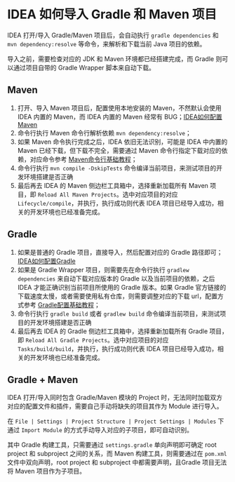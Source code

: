 # IDEA 如何导入 Gradle 和 Maven 项目

IDEA 打开/导入 Gradle/Maven 项目后，会自动执行 `gradle dependencies` 和 `mvn dependency:resolve` 等命令，来解析和下载当前 Java 项目的依赖。

导入之前，需要检查对应的 JDK 和 Maven 环境都已经搭建完成，而 Gradle 则可以通过项目自带的 Gradle Wrapper 脚本来自动下载。

## Maven

1. 打开、导入 Maven 项目后，配置使用本地安装的 Maven，不然默认会使用 IDEA 内置的 Maven，而 IDEA 内置的 Maven 经常有 BUG；[IDEA如何配置Maven](work/tools/IT/JetBrains/IDEA/solution/IDEA如何配置Maven.md)
2. 命令行执行 Maven 命令行解析依赖 `mvn dependency:resolve`；
3. 如果 Maven 命令执行完成之后，IDEA 依旧无法识别，可能是 IDEA 中内置的 Maven 已经下载，但下载不完全，需要通过 Maven 命令行指定下载对应的依赖，对应命令参考 [Maven命令行基础教程](work/programming/Java/tools/Apache-Maven/Maven命令行基础教程.md)；
4. 命令行执行 `mvn compile -DskipTests` 命令编译当前项目，来测试项目的开发环境搭建是否正确
5. 最后再去 IDEA 的 Maven 侧边栏工具箱中，选择重新加载所有 Maven 项目，即 `Reload All Maven Projects`。选中对应项目的对应 `Lifecycle/compile`，并执行，执行成功则代表 IDEA 项目已经导入成功，相关的开发环境也已经准备完成。

## Gradle

1. 如果是普通的 Gradle 项目，直接导入，然后配置对应的 Gradle 路径即可；[IDEA如何配置Gradle](work/tools/IT/JetBrains/IDEA/solution/IDEA如何配置Gradle.md)
2. 如果是 Gradle Wrapper 项目，则需要先在命令行执行 `gradlew dependencies` 来自动下载对应版本的 Gradle 以及当前项目的依赖，之后 IDEA 才能正确识别当前项目所使用的 Gradle 版本。如果 Gradle 官方链接的下载速度太慢，或者需要使用私有仓库，则需要调整对应的下载 url，配置方式参考 [Gradle配置基础教程](work/programming/Java/tools/Gradle/Gradle配置基础教程.md)；
3. 命令行执行 `gradle build` 或者 `gradlew build` 命令编译当前项目，来测试项目的开发环境搭建是否正确
4. 最后再去 IDEA 的 Gradle 侧边栏工具箱中，选择重新加载所有 Gradle 项目，即 `Reload All Gradle Projects`。选中对应项目的对应 `Tasks/build/build`，并执行，执行成功则代表 IDEA 项目已经导入成功，相关的开发环境也已经准备完成。

## Gradle + Maven

IDEA 打开/导入同时包含 Gradle/Maven 模块的 Project 时，无法同时加载双方对应的配置文件和插件，需要自己手动将缺失的项目其作为 Module 进行导入。

在 `File | Settings | Project Structure | Project Settings | Modules` 下通过 `Import Module` 的方式手动导入对应的子项目，即可自动识别。

其中 Gradle 构建工具，只需要通过 `settings.gradle` 单向声明即可确定 root project 和 subproject 之间的关系，而 Maven 构建工具，则需要通过在 `pom.xml` 文件中双向声明，root project 和 subproject 中都需要声明，且Gradle 项目无法将 Maven 项目作为子项目。